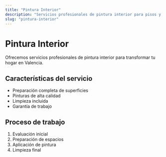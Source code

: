 ```yaml
---
title: "Pintura Interior"
description: "Servicios profesionales de pintura interior para pisos y casas en Valencia"
slug: "pintura-interior"
---
```


# Pintura Interior

Ofrecemos servicios profesionales de pintura interior para transformar tu hogar en Valencia.

## Características del servicio

- Preparación completa de superficies
- Pinturas de alta calidad
- Limpieza incluida
- Garantía de trabajo

## Proceso de trabajo

1. Evaluación inicial
2. Preparación de espacios
3. Aplicación de pintura
4. Limpieza final